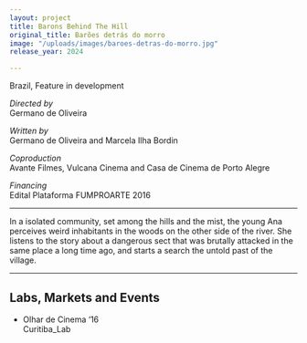 ```yaml
---
layout: project
title: Barons Behind The Hill
original_title: Barões detrás do morro
image: "/uploads/images/baroes-detras-do-morro.jpg"
release_year: 2024

---
```

Brazil, Feature in development

_Directed by_  
Germano de Oliveira

_Written by_  
Germano de Oliveira and Marcela Ilha Bordin

_Coproduction_  
Avante Filmes, Vulcana Cinema and Casa de Cinema de Porto Alegre

_Financing_  
Edital Plataforma FUMPROARTE 2016

***

In a isolated community, set among the hills and the mist, the young Ana perceives weird inhabitants in the woods on the other side of the river. She listens to the story about a dangerous sect that was brutally attacked in the same place a long time ago, and starts a search the untold past of the village.

***

## Labs, Markets and Events

* Olhar de Cinema ‘16  
  Curitiba_Lab
